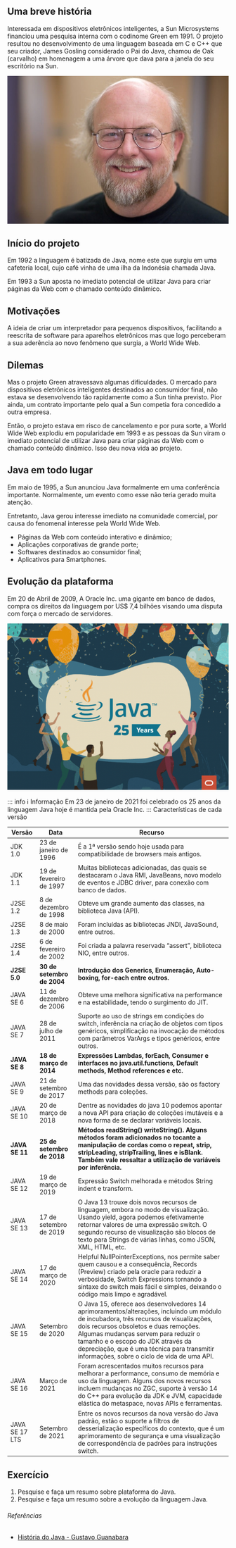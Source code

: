 ## Uma breve história

Interessada em dispositivos eletrônicos inteligentes, a Sun Microsystems financiou uma pesquisa interna com o codinome Green em 1991. O projeto resultou no desenvolvimento de uma linguagem baseada em C e C++ que seu criador, James Gosling considerado o Pai do Java, chamou de Oak (carvalho) em homenagem a uma árvore que dava para a janela do seu escritório na Sun.

![](../../../assets/img/linguagens/java/sobre-1.jpg )

## Início do projeto

Em 1992 a linguagem é batizada de Java, nome este que surgiu em uma cafeteria local, cujo café vinha de uma ilha da Indonésia chamada Java. 

Em 1993 a Sun aposta no imediato potencial de utilizar Java para criar páginas da Web com o chamado conteúdo dinâmico.

## Motivações

A ideia de criar um interpretador para pequenos dispositivos, facilitando a reescrita de software para aparelhos eletrônicos mas que logo perceberam a sua aderência ao novo fenômeno que surgia, a World Wide Web.


## Dilemas
Mas o projeto Green atravessava algumas dificuldades. O mercado para dispositivos eletrônicos inteligentes destinados ao consumidor final, não estava se desenvolvendo tão rapidamente como a Sun tinha previsto. Pior ainda, um contrato importante pelo qual a Sun competia fora concedido a outra empresa. 

Então, o projeto estava em risco de cancelamento e por pura sorte, a World Wide Web explodiu em popularidade em 1993 e as pessoas da Sun viram o imediato potencial de utilizar Java para criar páginas da Web com o chamado conteúdo dinâmico. Isso deu nova vida ao projeto.


## Java em todo lugar

Em maio de 1995, a Sun anunciou Java formalmente em uma conferência importante. Normalmente, um evento como esse não teria gerado muita atenção. 

Entretanto, Java gerou interesse imediato na comunidade comercial, por causa do fenomenal interesse pela World Wide Web.

* Páginas da Web com conteúdo interativo e dinâmico;
* Aplicações corporativas de grande porte;
* Softwares destinados ao consumidor final;
* Aplicativos para Smartphones.


## Evolução da plataforma

Em 20 de Abril de 2009, A Oracle Inc. uma gigante em banco de dados, compra os direitos da linguagem por US$ 7,4 bilhões visando uma disputa com força o mercado de servidores.


![](../../../assets/img/linguagens/java/sobre-5.png )

::: info :information_source: Informação
Em 23 de janeiro de 2021 foi celebrado os 25 anos da linguagem Java hoje é mantida pela Oracle Inc.
:::
Características de cada versão


| Versão         | Data                       | Recurso                                                                                                                                                                                                                                                                                                                                                    |
| -------------- | -------------------------- | ---------------------------------------------------------------------------------------------------------------------------------------------------------------------------------------------------------------------------------------------------------------------------------------------------------------------------------------------------------- |
| JDK 1.0        | 23 de janeiro de 1996      | É a 1ª versão sendo hoje usada para compatibilidade de browsers mais antigos.                                                                                                                                                                                                                                                                              |
| JDK 1.1        | 19 de fevereiro de 1997    | Muitas bibliotecas adicionadas, das quais se destacaram o Java RMI, JavaBeans, novo modelo de eventos e JDBC driver, para conexão com banco de dados.                                                                                                                                                                                                      |
| J2SE 1.2       | 8 de dezembro de 1998      | Obteve um grande aumento das classes, na biblioteca Java (API).                                                                                                                                                                                                                                                                                            |
| J2SE 1.3       | 8 de maio de 2000          | Foram incluídas as bibliotecas JNDI, JavaSound, entre outros.                                                                                                                                                                                                                                                                                              |
| J2SE 1.4       | 6 de fevereiro de 2002     | Foi criada a palavra reservada “assert”, biblioteca NIO, entre outros.                                                                                                                                                                                                                                                                                     |
| **J2SE 5.0**   | **30 de setembro de 2004** | **Introdução dos Generics, Enumeração, Auto-boxing, for-each entre outros.**                                                                                                                                                                                                                                                                               |
| JAVA SE 6      | 11 de dezembro de 2006     | Obteve uma melhora significativa na performance e na estabilidade, tendo o surgimento do JIT.                                                                                                                                                                                                                                                              |
| JAVA SE 7      | 28 de julho de 2011        | Suporte ao uso de strings em condições do switch, inferência na criação de objetos com tipos genéricos, simplificação na invocação de métodos com parâmetros VarArgs e tipos genéricos, entre outros.                                                                                                                                                      |
| **JAVA SE 8**  | **18 de março de 2014**    | **Expressões Lambdas, forEach, Consumer e interfaces no java.util.functions, Default methods, Method references e etc.**                                                                                                                                                                                                                                   |
| JAVA SE 9      | 21 de setembro de 2017     | Uma das novidades dessa versão, são os factory methods para coleções.                                                                                                                                                                                                                                                                                      |
| JAVA SE 10     | 20 de março de 2018        | Dentre as novidades do java 10 podemos apontar a nova API para criação de coleções imutáveis e a nova forma de se declarar variáveis locais.                                                                                                                                                                                                               |
| **JAVA SE 11** | **25 de setembro de 2018** | **Métodos readString() writeString(). Alguns métodos foram adicionados no tocante a manipulação de cordas como o repeat, strip, stripLeading, stripTrailing, lines e isBlank. Também vale ressaltar a utilização de variáveis por inferência.**                                                                                                            |
| JAVA SE 12     | 19 de março de 2019        | Expressão Switch melhorada e métodos String indent e transform.                                                                                                                                                                                                                                                                                            |
| JAVA SE 13     | 17 de setembro de 2019     | O Java 13 trouxe dois novos recursos de linguagem, embora no modo de visualização. Usando yield, agora podemos efetivamente retornar valores de uma expressão switch. O segundo recurso de visualização são blocos de texto para Strings de várias linhas, como JSON, XML, HTML, etc.                                                                      |
| JAVA SE 14     | 17 de março de 2020        | Helpful NullPointerExceptions, nos permite saber quem causou e a consequência, Records (Preview) criado pela oracle para reduzir a verbosidade, Switch Expressions tornando a sintaxe do switch mais fácil e simples, deixando o código mais limpo e agradável.                                                                                            |
| JAVA SE 15     | Setembro de 2020           | O Java 15, oferece aos desenvolvedores 14 aprimoramentos/alterações, incluindo um módulo de incubadora, três recursos de visualizações, dois recursos obsoletos e duas remoções. Algumas mudanças servem para reduzir o tamanho e o escopo do JDK através da depreciação, que é uma técnica para transmitir informações, sobre o ciclo de vida de uma API. |
| JAVA SE 16     | Março de 2021              | Foram acrescentados muitos recursos para melhorar a performance, consumo de memória e uso da linguagem. Alguns dos novos recursos incluem mudanças no ZGC, suporte à versão 14 do C++ para evolução da JDK e JVM, capacidade elástica do metaspace, novas APIs e ferramentas.                                                                               |
| JAVA SE 17 LTS | Setembro de 2021           | Entre os novos recursos da nova versão do Java padrão, estão o suporte a filtros de desserialização específicos do contexto, que é um aprimoramento de segurança e uma visualização de correspondência de padrões para instruções switch.                                                                                                                  |

## Exercício

1. Pesquise e faça um resumo sobre plataforma do Java.
2. Pesquise e faça um resumo sobre a evolução da linguagem Java.

###### Referências

* [História do Java - Gustavo Guanabara](https://www.youtube.com/watch?v=sTX0UEplF54&list=PLHz_AreHm4dkI2ZdjTwZA4mPMxWTfNSpR)
